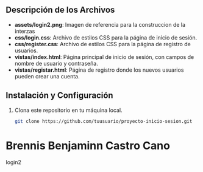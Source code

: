 ## Descripción de los Archivos

- **assets/login2.png**: Imagen de referencia para la construccion de la interzas
- **css/login.css**: Archivo de estilos CSS para la página de inicio de sesión.
- **css/register.css**: Archivo de estilos CSS para la página de registro de usuarios.
- **vistas/index.html**: Página principal de inicio de sesión, con campos de nombre de usuario y contraseña.
- **vistas/registar.html**: Página de registro donde los nuevos usuarios pueden crear una cuenta.

## Instalación y Configuración

1. Clona este repositorio en tu máquina local.
   ```bash
   git clone https://github.com/tuusuario/proyecto-inicio-sesion.git
   ```

# Brennis Benjaminn Castro Cano

login2
